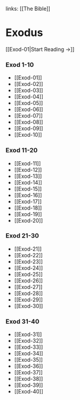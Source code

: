 links: [[The Bible]]
# Exodus

[[Exod-01|Start Reading →]]

### Exod 1-10
- [[Exod-01]] 
- [[Exod-02]]
- [[Exod-03]]
- [[Exod-04]]
- [[Exod-05]]
- [[Exod-06]]
- [[Exod-07]]
- [[Exod-08]]
- [[Exod-09]]
- [[Exod-10]]
### Exod 11-20
- [[Exod-11]]
- [[Exod-12]]
- [[Exod-13]]
- [[Exod-14]]
- [[Exod-15]]
- [[Exod-16]]
- [[Exod-17]]
- [[Exod-18]]
- [[Exod-19]]
- [[Exod-20]]
### Exod 21-30
- [[Exod-21]]
- [[Exod-22]]
- [[Exod-23]]
- [[Exod-24]]
- [[Exod-25]]
- [[Exod-26]]
- [[Exod-27]]
- [[Exod-28]]
- [[Exod-29]]
- [[Exod-30]]
### Exod 31-40
- [[Exod-31]]
- [[Exod-32]]
- [[Exod-33]]
- [[Exod-34]]
- [[Exod-35]]
- [[Exod-36]]
- [[Exod-37]]
- [[Exod-38]]
- [[Exod-39]]
- [[Exod-40]]